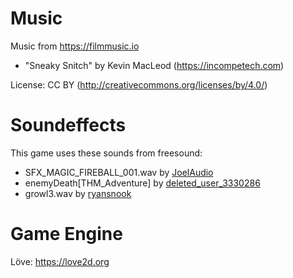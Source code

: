 Music
=====

Music from https://filmmusic.io

* "Sneaky Snitch" by Kevin MacLeod (https://incompetech.com)

License: CC BY (http://creativecommons.org/licenses/by/4.0/)

Soundeffects
============

This game uses these sounds from freesound:
- SFX_MAGIC_FIREBALL_001.wav by [JoelAudio](https://freesound.org/people/JoelAudio/)
- enemyDeath\[THM_Adventure\] by [deleted_user_3330286](https://freesound.org/people/deleted_user_3330286/)
- growl3.wav by [ryansnook](https://freesound.org/people/ryansnook/)

Game Engine
===========

Löve: https://love2d.org
